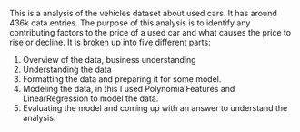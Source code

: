 This is a analysis of the vehicles dataset about used cars. It has around 436k data entries.
The purpose of this analysis is to identify any contributing factors to the price of a used car and what causes the price to rise or decline.
It is broken up into five different parts:
1. Overview of the data, business understanding
2. Understanding the data
3. Formatting the data and preparing it for some model.
4. Modeling the data, in this I used PolynomialFeatures and LinearRegression to model the data.
5. Evaluating the model and coming up with an answer to understand the analysis.
